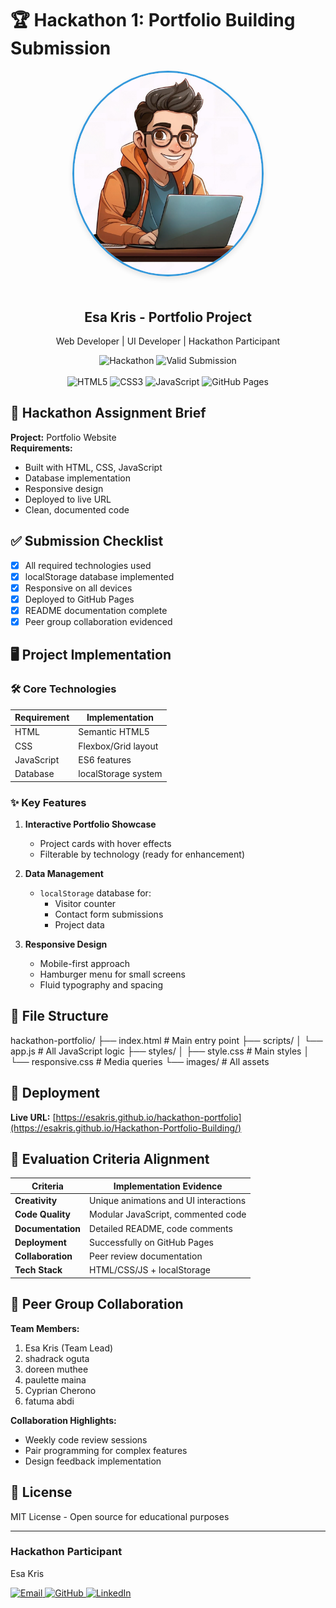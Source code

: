 # 🏆 Hackathon 1: Portfolio Building Submission

<div align="center">
     <img src="https://github.com/EsaKris/Hackathon-Portfolio-Building/raw/main/images/profile.jpeg" alt="Esa Kris Profile Picture" width="300" style="border-radius: 50%; border: 3px solid #3498db; box-shadow: 0 4px 8px rgba(0,0,0,0.1); margin-bottom: 20px;">
    <h2>Esa Kris - Portfolio Project</h2>
  <p>Web Developer | UI Developer | Hackathon Participant</p>
  
  <div>
    <img src="https://img.shields.io/badge/Hackathon-Portfolio_Building-blueviolet?style=for-the-badge&logoColor=white" alt="Hackathon" />
    <img src="https://img.shields.io/badge/Submission-Valid-green?style=for-the-badge&logoColor=white" alt="Valid Submission" />
  </div>
  <br/>
  
  <div>
    <img src="https://img.shields.io/badge/-HTML5-E34F26?style=flat-square&logo=html5&logoColor=white" alt="HTML5" />
    <img src="https://img.shields.io/badge/-CSS3-1572B6?style=flat-square&logo=css3&logoColor=white" alt="CSS3" />
    <img src="https://img.shields.io/badge/-JavaScript-F7DF1E?style=flat-square&logo=javascript&logoColor=black" alt="JavaScript" />
    <img src="https://img.shields.io/badge/-GitHub_Pages-181717?style=flat-square&logo=github&logoColor=white" alt="GitHub Pages" />
  </div>
</div>

## 📝 Hackathon Assignment Brief
**Project:** Portfolio Website  
**Requirements:**
- Built with HTML, CSS, JavaScript
- Database implementation
- Responsive design
- Deployed to live URL
- Clean, documented code

## ✅ Submission Checklist
- [x] All required technologies used
- [x] localStorage database implemented
- [x] Responsive on all devices
- [x] Deployed to GitHub Pages
- [x] README documentation complete
- [x] Peer group collaboration evidenced

## 🖥️ Project Implementation

### 🛠️ Core Technologies
| Requirement       | Implementation          |
|-------------------|-------------------------|
| HTML             | Semantic HTML5          |
| CSS              | Flexbox/Grid layout     |
| JavaScript       | ES6 features           |
| Database         | localStorage system    |

### ✨ Key Features
1. **Interactive Portfolio Showcase**
   - Project cards with hover effects
   - Filterable by technology (ready for enhancement)

2. **Data Management**
   - `localStorage` database for:
     - Visitor counter
     - Contact form submissions
     - Project data

3. **Responsive Design**
   - Mobile-first approach
   - Hamburger menu for small screens
   - Fluid typography and spacing

## 📁 File Structure
hackathon-portfolio/
├── index.html # Main entry point
├── scripts/
│ └── app.js # All JavaScript logic
├── styles/
│ ├── style.css # Main styles
│ └── responsive.css # Media queries
└── images/ # All assets


## 🚀 Deployment
**Live URL:** [https://esakris.github.io/hackathon-portfolio](https://esakris.github.io/Hackathon-Portfolio-Building/)  


## 🏅 Evaluation Criteria Alignment

| Criteria               | Implementation Evidence |
|------------------------|-------------------------|
| **Creativity**         | Unique animations and UI interactions |
| **Code Quality**       | Modular JavaScript, commented code |
| **Documentation**      | Detailed README, code comments |
| **Deployment**         | Successfully on GitHub Pages |
| **Collaboration**      | Peer review documentation |
| **Tech Stack**         | HTML/CSS/JS + localStorage |

## 👥 Peer Group Collaboration
**Team Members:**
1. Esa Kris (Team Lead)
2. shadrack oguta
3. doreen	muthee 
4. paulette	maina
5. Cyprian Cherono
6. fatuma abdi

**Collaboration Highlights:**
- Weekly code review sessions
- Pair programming for complex features
- Design feedback implementation

## 📜 License
MIT License - Open source for educational purposes

---

 <h3>Hackathon Participant</h3>
  <p>Esa Kris</p>
  
  <div>
    <!-- Email -->
    <a href="mailto:stylezgraphics@gmail.com">
      <img src="https://img.shields.io/badge/Email-D14836?style=for-the-badge&logo=gmail&logoColor=white" alt="Email"/>
    </a>
    <!-- GitHub -->
    <a href="https://github.com/EsaKris" target="_blank">
      <img src="https://img.shields.io/badge/GitHub-181717?style=for-the-badge&logo=github&logoColor=white" alt="GitHub"/>
    </a>
    <!-- LinkedIn -->
    <a href="https://www.linkedin.com/in/ekre-christian-18008b299/" target="_blank">
      <img src="https://img.shields.io/badge/LinkedIn-0077B5?style=for-the-badge&logo=linkedin&logoColor=white" alt="LinkedIn"/>
    </a>
  </div>
</div>
